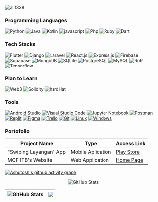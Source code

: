 <p> <img src="https://komarev.com/ghpvc/?username=alif338&color=green" alt="alif338"> </p>

### Programming Languages
<p>
  <img alt="Python" src="https://img.shields.io/badge/-Python-4B8BBE?style=for-the-badge&logo=python&logoColor=white"/>
  <img alt="Java" src="https://img.shields.io/badge/-Java-eb8334?style=for-the-badge&logo=java&logoColor=white" /> 
  <img alt="Kotlin" src="https://img.shields.io/badge/-Kotlin-a605e6?style=for-the-badge&logo=kotlin&logoColor=white" /> 
  <img alt="javascript" src="https://img.shields.io/badge/-Javascript-000000?style=for-the-badge&logo=javascript&logoColor=f0db4f" /> 
  <img alt="Php" src="https://img.shields.io/badge/-Php-4934eb?style=for-the-badge&logo=php&logoColor=white" />
  <img alt="Ruby" src="https://img.shields.io/badge/-Ruby-262626?style=for-the-badge&logo=ruby&logoColor=ff0000"/> 
  <img alt="Dart" src="https://img.shields.io/badge/-Dart-444444?style=for-the-badge&logo=dart&logoColor=1fb4e0"/> 
</p>

### Tech Stacks
<p>
  <img alt="Flutter" src="https://img.shields.io/badge/-Flutter-3498eb?style=for-the-badge&logo=flutter&logoColor=white" />
  <img alt="Django" src="https://img.shields.io/badge/-Django-014d00?style=for-the-badge&logo=django&logoColor=white"/>
  <img alt="Laravel" src="https://img.shields.io/badge/-Laravel-ff0000?style=for-the-badge&logo=laravel&logoColor=white" />
  <img alt="React.js" src="https://img.shields.io/badge/-React.js-404d59?style=for-the-badge&logo=react&logoColor=61DAFB" /> 
  <img alt="Express.js" src="https://img.shields.io/badge/-Express.js-404d59?style=for-the-badge&logo=express&logoColor=white" /> 
  <img alt="Firebase" src="https://img.shields.io/badge/-Firebase-ffa200?style=for-the-badge&logo=firebase&logoColor=white"/>
  <img alt="Supabase" src="https://img.shields.io/badge/-Supabase-000000?style=for-the-badge&logo=supabase&logoColor=dark-green"/>
  <img alt="MongoDB" src="https://img.shields.io/badge/-MongoDB-3fa037?style=for-the-badge&logo=mongodb&logoColor=white"/>
  <img alt="SQLite" src="https://img.shields.io/badge/-SQLite-1c77bd?style=for-the-badge&logo=sqlite&logoColor=white"/>
  <img alt="PostgreSQL" src="https://img.shields.io/badge/-PostgreSQL-0081cc?style=for-the-badge&logo=postgresql&logoColor=white"/>
  <img alt="MySQL" src="https://img.shields.io/badge/-MySQL-00758f?style=for-the-badge&logo=mysql&logoColor=white"/> 
  <img alt="RoR" src="https://img.shields.io/badge/-Ruby_on_Rails-444444?style=for-the-badge&logo=rubyonrails&logoColor=red"/>
  <img alt="Tensorflow" src="https://img.shields.io/badge/-Tensorflow-ff8000?style=for-the-badge&logo=tensorflow&logoColor=white"/>
</p>

### Plan to Learn
<p>
  <img alt="Web3" src="https://img.shields.io/badge/-Web3-026fbd?style=for-the-badge&logo=web&logoColor=white" />
  <img alt="Solidity" src="https://img.shields.io/badge/-Solidity-545454?style=for-the-badge&logo=solidity&logoColor=white" />
  <img alt="hardHat" src="https://img.shields.io/badge/-hardhat-ffa200?style=for-the-badge&logo=hardhat&logoColor=white" />
</p>

### Tools
<p>
  <a href="https://developer.android.com/studio"><img alt="Android Studio" src="https://img.shields.io/badge/Android_Studio-black?logo=android+studio&style=for-the-badge"/></a>
  <a href="https://code.visualstudio.com/"><img alt="Visual Studio Code" src="https://img.shields.io/badge/Visual_Studio_Code-black?logo=visual+studio+code&style=for-the-badge"/></a>
  <a href="#"><img alt="Jupyter Notebook" src="https://img.shields.io/badge/Jupyter_Notebook-black?logo=jupyter&style=for-the-badge"/></a>
  <a href="#"><img alt="Postman" src="https://img.shields.io/badge/Postman-black?logo=postman&style=for-the-badge"/></a>
  <a href="#"><img alt="Replit" src="https://img.shields.io/badge/Replit-black?logo=replit&style=for-the-badge"/></a> 
  <a href="#"><img alt="Figma" src="https://img.shields.io/badge/Figma-black?logo=figma&style=for-the-badge"/></a>
  <a href="#"><img alt="Trello" src="https://img.shields.io/badge/Trello-black?logo=trello&style=for-the-badge"/></a>
  <a href=""><img alt="Git" src="https://img.shields.io/badge/Git-black?logo=git&style=for-the-badge"/></a>
  <a href="#"><img alt="Linux" src="https://img.shields.io/badge/Linux-black?logo=linux&style=for-the-badge"/></a>
  <a href="#"><img alt="Windows" src="https://img.shields.io/badge/Windows-black?logo=windows&style=for-the-badge"/></a>
</p>

### Portofolio
| Project Name | Type | Access Link |
| --- | --- | --- |
|"Swiping Layangan" App | Mobile Aplication | [Play Store](https://play.google.com/store/apps/details?id=com.ultg.kite_sweeping) |
| MCF ITB's Website | Web Application | [Home Page](https://mcf-itb-2022.com/) |


[![Ashutosh's github activity graph](https://activity-graph.herokuapp.com/graph?username=alif338&theme=gotham)](https://github.com/ashutosh00710/github-readme-activity-graph)
<p align="center">
 <img src="https://github-readme-stats.vercel.app/api?username=alif338&amp;show_icons=true&amp;count_private=true&amp;theme=vue-dark" alt="GitHub Stats">
</p>
 
 
 |<img src="https://github-readme-stats-one-bice.vercel.app/api/top-langs/?username=alif338&langs_count=8&layout=compact&role=OWNER,ORGANIZATION_MEMBER,COLLABORATOR&theme=vue-dark" alt="GitHub Stats">|<img src="https://github-readme-streak-stats.herokuapp.com/?user=alif338&theme=vue-dark"/>|
|---|---|

